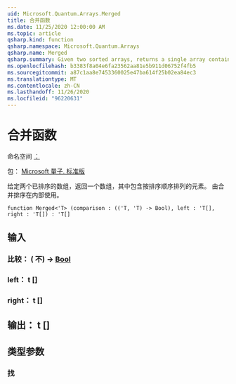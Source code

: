 ```yaml
---
uid: Microsoft.Quantum.Arrays.Merged
title: 合并函数
ms.date: 11/25/2020 12:00:00 AM
ms.topic: article
qsharp.kind: function
qsharp.namespace: Microsoft.Quantum.Arrays
qsharp.name: Merged
qsharp.summary: Given two sorted arrays, returns a single array containing the elements of both in sorted order. Used internally by merge sort.
ms.openlocfilehash: b3383f8a04e6fa23562aa81e5b911d06752f4fb5
ms.sourcegitcommit: a87c1aa8e7453360025e47ba614f25b02ea84ec3
ms.translationtype: MT
ms.contentlocale: zh-CN
ms.lasthandoff: 11/26/2020
ms.locfileid: "96220631"
---
```

# <a name="merged-function"></a>合并函数

命名空间 [：](xref:Microsoft.Quantum.Arrays)

包： [Microsoft 量子. 标准版](https://nuget.org/packages/Microsoft.Quantum.Standard)


给定两个已排序的数组，返回一个数组，其中包含按排序顺序排列的元素。 由合并排序在内部使用。

```qsharp
function Merged<'T> (comparison : (('T, 'T) -> Bool), left : 'T[], right : 'T[]) : 'T[]
```


## <a name="input"></a>输入

### <a name="comparison--tt---bool"></a>比较： ( 不) -> [Bool](xref:microsoft.quantum.lang-ref.bool)




### <a name="left--t"></a>left： t []




### <a name="right--t"></a>right： t []





## <a name="output--t"></a>输出： t []



## <a name="type-parameters"></a>类型参数

### <a name="t"></a>找

